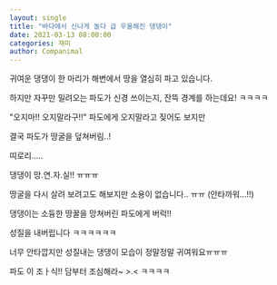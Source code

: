 ```yaml
---
layout: single
title: "바다에서 신나게 놀다 급 우울해진 댕댕이"
date: 2021-03-13 08:00:00
categories: 재미
author: Companimal
---
```


귀여운 댕댕이 한 마리가 해변에서 땅을 열심히 파고 있습니다.

하지만 자꾸만 밀려오는 파도가 신경 쓰이는지, 잔뜩 경계를 하는데요! ㅋㅋㅋㅋ

"오지마!! 오지말라구!!" 파도에게 오지말라고 짖어도 보지만

결국 파도가 땅굴을 덮쳐버림..!

띠로리.....

댕댕이 망.연.자.실!! ㅠㅠㅠ

땅굴을 다시 살려 보려고도 해보지만 소용이 없습니다.. ㅠㅠ (안타까워...!!)

댕댕이는 소듕한 땅꿀을 망쳐버린 파도에게 버럭!!

성질을 내버립니다 ㅋㅋㅋㅋㅋㅋ

너무 안타깝지만 성질내는 댕댕이 모습이 정말정말 귀여워요ㅠㅠㅠ

파도 이 조ㅏ식!! 담부터 조심해라~ &gt;.&lt; ㅋㅋㅋㅋ
